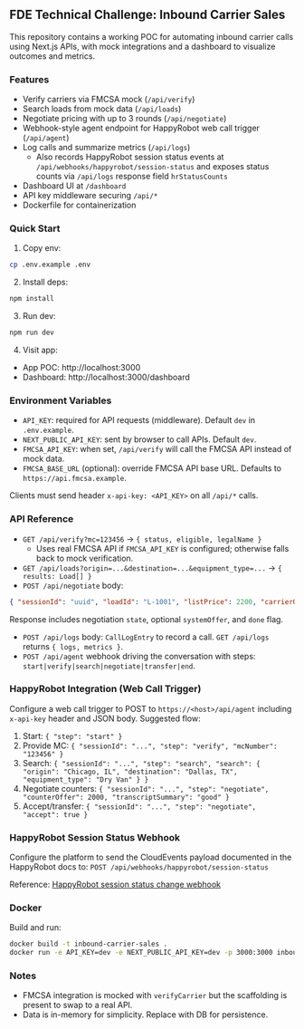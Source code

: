 ## FDE Technical Challenge: Inbound Carrier Sales

This repository contains a working POC for automating inbound carrier calls using Next.js APIs, with mock integrations and a dashboard to visualize outcomes and metrics.

### Features
- Verify carriers via FMCSA mock (`/api/verify`)
- Search loads from mock data (`/api/loads`)
- Negotiate pricing with up to 3 rounds (`/api/negotiate`)
- Webhook-style agent endpoint for HappyRobot web call trigger (`/api/agent`)
- Log calls and summarize metrics (`/api/logs`)
  - Also records HappyRobot session status events at `/api/webhooks/happyrobot/session-status` and exposes status counts via `/api/logs` response field `hrStatusCounts`
- Dashboard UI at `/dashboard`
- API key middleware securing `/api/*`
- Dockerfile for containerization

### Quick Start
1. Copy env:
```bash
cp .env.example .env
```
2. Install deps:
```bash
npm install
```
3. Run dev:
```bash
npm run dev
```
4. Visit app:
 - App POC: http://localhost:3000
 - Dashboard: http://localhost:3000/dashboard

### Environment Variables
- `API_KEY`: required for API requests (middleware). Default `dev` in `.env.example`.
- `NEXT_PUBLIC_API_KEY`: sent by browser to call APIs. Default `dev`.
- `FMCSA_API_KEY`: when set, `/api/verify` will call the FMCSA API instead of mock data.
- `FMCSA_BASE_URL` (optional): override FMCSA API base URL. Defaults to `https://api.fmcsa.example`.

Clients must send header `x-api-key: <API_KEY>` on all `/api/*` calls.

### API Reference
- `GET /api/verify?mc=123456` → `{ status, eligible, legalName }`
  - Uses real FMCSA API if `FMCSA_API_KEY` is configured; otherwise falls back to mock verification.
- `GET /api/loads?origin=...&destination=...&equipment_type=...` → `{ results: Load[] }`
- `POST /api/negotiate` body:
```json
{ "sessionId": "uuid", "loadId": "L-1001", "listPrice": 2200, "carrierOffer": 2000 }
```
Response includes negotiation `state`, optional `systemOffer`, and `done` flag.
- `POST /api/logs` body: `CallLogEntry` to record a call. `GET /api/logs` returns `{ logs, metrics }`.
- `POST /api/agent` webhook driving the conversation with steps: `start|verify|search|negotiate|transfer|end`.

### HappyRobot Integration (Web Call Trigger)
Configure a web call trigger to POST to `https://<host>/api/agent` including `x-api-key` header and JSON body. Suggested flow:
1. Start: `{ "step": "start" }`
2. Provide MC: `{ "sessionId": "...", "step": "verify", "mcNumber": "123456" }`
3. Search: `{ "sessionId": "...", "step": "search", "search": { "origin": "Chicago, IL", "destination": "Dallas, TX", "equipment_type": "Dry Van" } }`
4. Negotiate counters: `{ "sessionId": "...", "step": "negotiate", "counterOffer": 2000, "transcriptSummary": "good" }`
5. Accept/transfer: `{ "sessionId": "...", "step": "negotiate", "accept": true }`

### HappyRobot Session Status Webhook
Configure the platform to send the CloudEvents payload documented in the HappyRobot docs to:
`POST /api/webhooks/happyrobot/session-status`

Reference: [HappyRobot session status change webhook](https://docs.happyrobot.ai/webhook-payload-contract/session-status-change)

### Docker
Build and run:
```bash
docker build -t inbound-carrier-sales .
docker run -e API_KEY=dev -e NEXT_PUBLIC_API_KEY=dev -p 3000:3000 inbound-carrier-sales
```

### Notes
- FMCSA integration is mocked with `verifyCarrier` but the scaffolding is present to swap to a real API.
- Data is in-memory for simplicity. Replace with DB for persistence.
